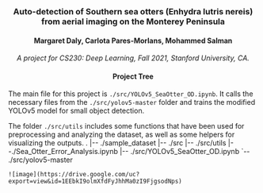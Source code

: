 <div align="center">
<br>
<h3>
Auto-detection of Southern sea otters (Enhydra lutris nereis) from aerial imaging on the Monterey Peninsula
</h3>
<h4>
Margaret Daly, Carlota Pares-Morlans, Mohammed Salman
</h4>
<p>
<i>A project for CS230: Deep Learning, Fall 2021, Stanford University, CA.</i>
</p>
</div>

#### <div align="center">Project Tree</div> 

The main file for this project is ```./src/YOLOv5_SeaOtter_OD.ipynb```. It calls the necessary files from the ```./src/yolov5-master``` folder and trains the modified YOLOv5 model for small object detection. 

The folder ```./src/utils``` includes some functions that have been used for preprocessing and analyzing the dataset, as well as some helpers for visualizing the outputs.
.
|-- ./sample_dataset
|-- ./src
    |-- ./src/utils
        |--./Sea_Otter_Error_Analysis.ipynb
    |-- ./src/YOLOv5_SeaOtter_OD.ipynb
    `-- ./src/yolov5-master
```
![image](https://drive.google.com/uc?export=view&id=1EEbkI9olmXfdFyJhhMa0zI9FjgsodNps)
